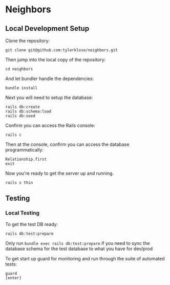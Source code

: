# Neighbors

## Local Development Setup

Clone the repository:

```console
git clone git@github.com:tylerklose/neighbors.git
```

Then jump into the local copy of the repository:

```console
cd neighbors
```

And let bundler handle the dependencies:

```console
bundle install
```

Next you will need to setup the database:

```console
rails db:create
rails db:schema:load
rails db:seed
```

Confirm you can access the Rails console:

```console
rails c
```

Then at the console, confirm you can access the database programmatically:

```console
Relationship.first
exit
```

Now you're ready to get the server up and running.

```console
rails s thin
```

## Testing

### Local Testing

To get the test DB ready:

```console
rails db:test:prepare
```

Only run `bundle exec rails db:test:prepare` if you need to sync the database schema for the test database to what you have for dev/prod

To get start up guard for monitoring and run through the suite of automated tests:

```console
guard
[enter]
```
